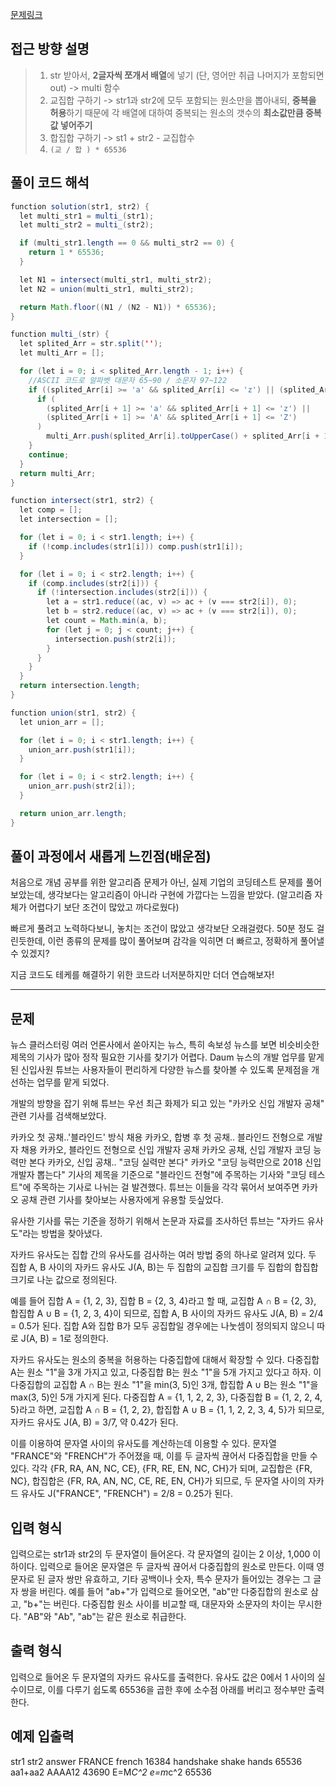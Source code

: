 [문제링크](https://school.programmers.co.kr/learn/courses/30/lessons/17677)

## 접근 방향 설명

> 1. str 받아서, **2글자씩 쪼개서 배열**에 넣기 (단, 영어만 취급 나머지가 포함되면 out) -> multi 함수
> 2. 교집합 구하기
>    -> str1과 str2에 모두 포함되는 원소만을 뽑아내되, **중복을 허용**하기 때문에 각 배열에 대하여 중복되는 원소의 갯수의 **최소값만큼 중복값 넣어주기**
> 3. 합집합 구하기
>    -> st1 + str2 - 교집합수
> 4. `(교 / 합 ) * 65536`

## 풀이 코드 해석

```java script
function solution(str1, str2) {
  let multi_str1 = multi_(str1);
  let multi_str2 = multi_(str2);

  if (multi_str1.length == 0 && multi_str2 == 0) {
    return 1 * 65536;
  }

  let N1 = intersect(multi_str1, multi_str2);
  let N2 = union(multi_str1, multi_str2);

  return Math.floor((N1 / (N2 - N1)) * 65536);
}

function multi_(str) {
  let splited_Arr = str.split('');
  let multi_Arr = [];

  for (let i = 0; i < splited_Arr.length - 1; i++) {
    //ASCII 코드로 알파벳 대문자 65~90 / 소문자 97~122
    if ((splited_Arr[i] >= 'a' && splited_Arr[i] <= 'z') || (splited_Arr[i] >= 'A' && splited_Arr[i] <= 'Z')) {
      if (
        (splited_Arr[i + 1] >= 'a' && splited_Arr[i + 1] <= 'z') ||
        (splited_Arr[i + 1] >= 'A' && splited_Arr[i + 1] <= 'Z')
      )
        multi_Arr.push(splited_Arr[i].toUpperCase() + splited_Arr[i + 1].toUpperCase());
    }
    continue;
  }
  return multi_Arr;
}

function intersect(str1, str2) {
  let comp = [];
  let intersection = [];

  for (let i = 0; i < str1.length; i++) {
    if (!comp.includes(str1[i])) comp.push(str1[i]);
  }

  for (let i = 0; i < str2.length; i++) {
    if (comp.includes(str2[i])) {
      if (!intersection.includes(str2[i])) {
        let a = str1.reduce((ac, v) => ac + (v === str2[i]), 0);
        let b = str2.reduce((ac, v) => ac + (v === str2[i]), 0);
        let count = Math.min(a, b);
        for (let j = 0; j < count; j++) {
          intersection.push(str2[i]);
        }
      }
    }
  }
  return intersection.length;
}

function union(str1, str2) {
  let union_arr = [];

  for (let i = 0; i < str1.length; i++) {
    union_arr.push(str1[i]);
  }

  for (let i = 0; i < str2.length; i++) {
    union_arr.push(str2[i]);
  }

  return union_arr.length;
}
```

## 풀이 과정에서 새롭게 느낀점(배운점)

처음으로 개념 공부를 위한 알고리즘 문제가 아닌, 실제 기업의 코딩테스트 문제를 풀어보았는데, 생각보다는 알고리즘이 아니라 구현에 가깝다는 느낌을 받았다.
(알고리즘 자체가 어렵다기 보단 조건이 많았고 까다로웠다)

빠르게 풀려고 노력하다보니, 놓치는 조건이 많았고 생각보단 오래걸렸다. 50분 정도 걸린듯한데, 이런 종류의 문제를 많이 풀어보며 감각을 익히면 더 빠르고, 정확하게 풀어낼 수 있겠지?

지금 코드도 테케를 해결하기 위한 코드라 너저분하지만 더더 연습해보자!

---

## 문제

뉴스 클러스터링
여러 언론사에서 쏟아지는 뉴스, 특히 속보성 뉴스를 보면 비슷비슷한 제목의 기사가 많아 정작 필요한 기사를 찾기가 어렵다. Daum 뉴스의 개발 업무를 맡게 된 신입사원 튜브는 사용자들이 편리하게 다양한 뉴스를 찾아볼 수 있도록 문제점을 개선하는 업무를 맡게 되었다.

개발의 방향을 잡기 위해 튜브는 우선 최근 화제가 되고 있는 "카카오 신입 개발자 공채" 관련 기사를 검색해보았다.

카카오 첫 공채..'블라인드' 방식 채용
카카오, 합병 후 첫 공채.. 블라인드 전형으로 개발자 채용
카카오, 블라인드 전형으로 신입 개발자 공채
카카오 공채, 신입 개발자 코딩 능력만 본다
카카오, 신입 공채.. "코딩 실력만 본다"
카카오 "코딩 능력만으로 2018 신입 개발자 뽑는다"
기사의 제목을 기준으로 "블라인드 전형"에 주목하는 기사와 "코딩 테스트"에 주목하는 기사로 나뉘는 걸 발견했다. 튜브는 이들을 각각 묶어서 보여주면 카카오 공채 관련 기사를 찾아보는 사용자에게 유용할 듯싶었다.

유사한 기사를 묶는 기준을 정하기 위해서 논문과 자료를 조사하던 튜브는 "자카드 유사도"라는 방법을 찾아냈다.

자카드 유사도는 집합 간의 유사도를 검사하는 여러 방법 중의 하나로 알려져 있다. 두 집합 A, B 사이의 자카드 유사도 J(A, B)는 두 집합의 교집합 크기를 두 집합의 합집합 크기로 나눈 값으로 정의된다.

예를 들어 집합 A = {1, 2, 3}, 집합 B = {2, 3, 4}라고 할 때, 교집합 A ∩ B = {2, 3}, 합집합 A ∪ B = {1, 2, 3, 4}이 되므로, 집합 A, B 사이의 자카드 유사도 J(A, B) = 2/4 = 0.5가 된다. 집합 A와 집합 B가 모두 공집합일 경우에는 나눗셈이 정의되지 않으니 따로 J(A, B) = 1로 정의한다.

자카드 유사도는 원소의 중복을 허용하는 다중집합에 대해서 확장할 수 있다. 다중집합 A는 원소 "1"을 3개 가지고 있고, 다중집합 B는 원소 "1"을 5개 가지고 있다고 하자. 이 다중집합의 교집합 A ∩ B는 원소 "1"을 min(3, 5)인 3개, 합집합 A ∪ B는 원소 "1"을 max(3, 5)인 5개 가지게 된다. 다중집합 A = {1, 1, 2, 2, 3}, 다중집합 B = {1, 2, 2, 4, 5}라고 하면, 교집합 A ∩ B = {1, 2, 2}, 합집합 A ∪ B = {1, 1, 2, 2, 3, 4, 5}가 되므로, 자카드 유사도 J(A, B) = 3/7, 약 0.42가 된다.

이를 이용하여 문자열 사이의 유사도를 계산하는데 이용할 수 있다. 문자열 "FRANCE"와 "FRENCH"가 주어졌을 때, 이를 두 글자씩 끊어서 다중집합을 만들 수 있다. 각각 {FR, RA, AN, NC, CE}, {FR, RE, EN, NC, CH}가 되며, 교집합은 {FR, NC}, 합집합은 {FR, RA, AN, NC, CE, RE, EN, CH}가 되므로, 두 문자열 사이의 자카드 유사도 J("FRANCE", "FRENCH") = 2/8 = 0.25가 된다.

## 입력 형식

입력으로는 str1과 str2의 두 문자열이 들어온다. 각 문자열의 길이는 2 이상, 1,000 이하이다.
입력으로 들어온 문자열은 두 글자씩 끊어서 다중집합의 원소로 만든다. 이때 영문자로 된 글자 쌍만 유효하고, 기타 공백이나 숫자, 특수 문자가 들어있는 경우는 그 글자 쌍을 버린다. 예를 들어 "ab+"가 입력으로 들어오면, "ab"만 다중집합의 원소로 삼고, "b+"는 버린다.
다중집합 원소 사이를 비교할 때, 대문자와 소문자의 차이는 무시한다. "AB"와 "Ab", "ab"는 같은 원소로 취급한다.

## 출력 형식

입력으로 들어온 두 문자열의 자카드 유사도를 출력한다. 유사도 값은 0에서 1 사이의 실수이므로, 이를 다루기 쉽도록 65536을 곱한 후에 소수점 아래를 버리고 정수부만 출력한다.

## 예제 입출력

str1 str2 answer
FRANCE french 16384
handshake shake hands 65536
aa1+aa2 AAAA12 43690
E=M*C^2 e=m*c^2 65536
